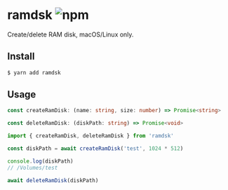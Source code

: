 # ramdsk ![npm](https://flat.badgen.net/npm/v/ramdsk)

Create/delete RAM disk, macOS/Linux only.

## Install

```sh
$ yarn add ramdsk
```

## Usage

```ts
const createRamDisk: (name: string, size: number) => Promise<string>

const deleteRamDisk: (diskPath: string) => Promise<void>
```

```ts
import { createRamDisk, deleteRamDisk } from 'ramdsk'

const diskPath = await createRamDisk('test', 1024 * 512)

console.log(diskPath)
// /Volumes/test

await deleteRamDisk(diskPath)
```
